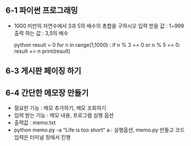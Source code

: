 ## 6-1 파이썬 프로그래밍
  - 1000 미만의 자연수에서 3과 5의 배수의 총합을 구하시오
    입력 받을 값 : 1~999
    출력 하는 값 : 3,5의 배수
    
    python
      result = 0
      for n in range(1,1000) :
      if n % 3 == 0 or n % 5 == 0:
          result += n 
      print(result) 

## 6-3 게시판 페이징 하기

## 6-4 간단한 메모장 만들기
  - 필요한 기능 : 메모 추가하기, 메모 조회하기
  - 입력 받는 기능 : 메모 내용, 프로그램 실행 옵션
  - 출력값 : memo.txt
  - python memo.py -a "Life is too short"
    a : 실행옵션, memo.py 만들고 코드 입력은 터미널 창에서 진행
